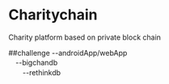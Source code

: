 # Charitychain
Charity platform based on private block chain

##challenge
--androidApp/webApp  
　--bigchandb  
　　--rethinkdb  
